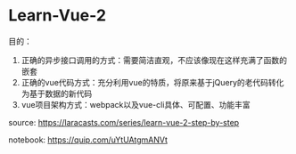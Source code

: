 # Learn-Vue-2

目的：
1. 正确的异步接口调用的方式：需要简洁直观，不应该像现在这样充满了函数的嵌套
2. 正确的vue代码方式：充分利用vue的特质，将原来基于jQuery的老代码转化为基于数据的新代码
3. vue项目架构方式：webpack以及vue-cli具体、可配置、功能丰富

source: https://laracasts.com/series/learn-vue-2-step-by-step

notebook: https://quip.com/uYtUAtgmANVt